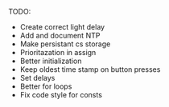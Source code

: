TODO:
- Create correct light delay
- Add and document NTP
- Make persistant cs storage
- Prioritazation in assign
- Better initialization
- Keep oldest time stamp on button presses
- Set delays
- Better for loops
- Fix code style for consts